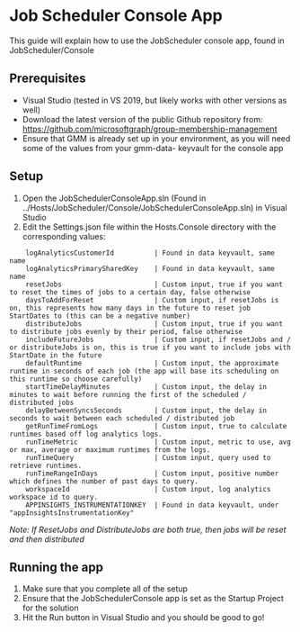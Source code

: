 # Job Scheduler Console App
This guide will explain how to use the JobScheduler console app, found in JobScheduler/Console

## Prerequisites
* Visual Studio (tested in VS 2019, but likely works with other versions as well)
* Download the latest version of the public Github repository from: https://github.com/microsoftgraph/group-membership-management
* Ensure that GMM is already set up in your environment, as you will need some of the values from your gmm-data- keyvault for the console app

## Setup
1. Open the JobSchedulerConsoleApp.sln (Found in ../Hosts/JobScheduler/Console/JobSchedulerConsoleApp.sln) in Visual Studio
2. Edit the Settings.json file within the Hosts.Console directory with the corresponding values:
```
    logAnalyticsCustomerId          | Found in data keyvault, same name
    logAnalyticsPrimarySharedKey    | Found in data keyvault, same name
    resetJobs                       | Custom input, true if you want to reset the times of jobs to a certain day, false otherwise
    daysToAddForReset               | Custom input, if resetJobs is on, this represents how many days in the future to reset job StartDates to (this can be a negative number)
    distributeJobs                  | Custom input, true if you want to distribute jobs evenly by their period, false otherwise
    includeFutureJobs               | Custom input, if resetJobs and / or distributeJobs is on, this is true if you want to include jobs with StartDate in the future
    defaultRuntime                  | Custom input, the approximate runtime in seconds of each job (the app will base its scheduling on this runtime so choose carefully)
    startTimeDelayMinutes           | Custom input, the delay in minutes to wait before running the first of the scheduled / distributed jobs
    delayBetweenSyncsSeconds        | Custom input, the delay in seconds to wait between each scheduled / distributed job
    getRunTimeFromLogs              | Custom input, true to calculate runtimes based off log analytics logs.
    runTimeMetric                   | Custom input, metric to use, avg or max, average or maximum runtimes from the logs.
    runTimeQuery                    | Custom input, query used to retrieve runtimes.
    runTimeRangeInDays              | Custom input, positive number which defines the number of past days to query.
    workspaceId                     | Custom input, log analytics workspace id to query.
    APPINSIGHTS_INSTRUMENTATIONKEY  | Found in data keyvault, under "appInsightsInstrumentationKey"
```
<i>Note: If ResetJobs and DistributeJobs are both true, then jobs will be reset and then distributed</i>

## Running the app
1. Make sure that you complete all of the setup
2. Ensure that the JobSchedulerConsole app is set as the Startup Project for the solution
3. Hit the Run button in Visual Studio and you should be good to go!
